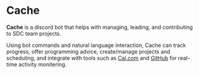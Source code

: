 # Cache

**Cache** is a discord bot that helps with managing, leading, and contributing to SDC team projects.

Using bot commands and natural language interaction, Cache can track progress, offer programming advice, create/manage projects and scheduling, and integrate with tools such as [Cal.com](https://cal.com) and [GitHub](https://github.com) for real-time activity monitering.
